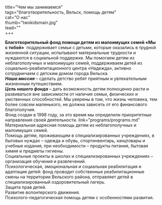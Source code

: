 title="Чем мы занимаемся"  
tags="благотворительность, Вельск, помощь детям"  
cat="О нас"  
thumb="twokidsmain.jpg"  
lead=""  
+++

**Благотворительный фонд помощи детям из малоимущих семей «Мы с тобой»**  поддерживает семьи с детьми, которые оказались в трудной жизненной ситуации, испытывают материальные трудности и нуждаются в социальной поддержке. Мы помогаем детям из неблагополучных и малоимущих семей, поддерживаем детей из социально-реабилитационного центра «Надежда», активно сотрудничаем с детским домом города Вельска.  
***Наша миссия*** – сделать детство ребят приятным и увлекательным жизненным путешествием.  
***Цель нашего фонда*** – дать возможность детям полноценно расти и развиваться вне зависимости от наличия семьи, физических и умственных способностей. Мы уверены в том, что жизнь человека, тем более совсем маленького, не должна зависеть от его финансового благополучия.  
Фонд создан в 1998 году, за это время мы определили приоритетные направления своей деятельности. link="programs/programs.md"  
Материальная адресная помощь детям из неблагополучных и малоимущих семей.  
Помощь детям, проживающим в специализированных учреждениях, в бытовых нуждах – одежда и обувь, спортинвентарь, канцтовары и учебные издания, при необходимости – продукты питания, бытовая химия и предметы гигиены.  
Социальные проекты в школах и специализированных учреждениях – организация обучения и развлечений.  
Психологическая, эмоциональная и социальная реабилитация и адаптация детей: фонд проводит собственные реабилитационные смены на территории Вельского района, отправляет детей в специализированный оздоровительный лагерь.  
Защита прав детей.  
Развитие волонтерского движения.  
Психолого-педагогическая помощь детям с особенностями развития.  
